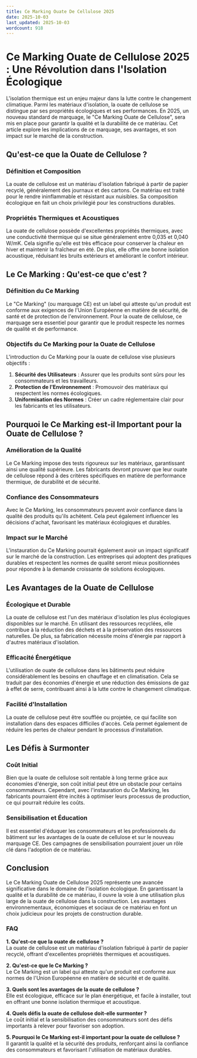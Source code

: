 ```yaml
---
title: Ce Marking Ouate De Cellulose 2025
date: 2025-10-03
last_updated: 2025-10-03
wordcount: 918
---
```


# Ce Marking Ouate de Cellulose 2025 : Une Révolution dans l'Isolation Écologique

L'isolation thermique est un enjeu majeur dans la lutte contre le changement climatique. Parmi les matériaux d'isolation, la ouate de cellulose se distingue par ses propriétés écologiques et ses performances. En 2025, un nouveau standard de marquage, le "Ce Marking Ouate de Cellulose", sera mis en place pour garantir la qualité et la durabilité de ce matériau. Cet article explore les implications de ce marquage, ses avantages, et son impact sur le marché de la construction.

## Qu'est-ce que la Ouate de Cellulose ?

### Définition et Composition

La ouate de cellulose est un matériau d'isolation fabriqué à partir de papier recyclé, généralement des journaux et des cartons. Ce matériau est traité pour le rendre ininflammable et résistant aux nuisibles. Sa composition écologique en fait un choix privilégié pour les constructions durables.

### Propriétés Thermiques et Acoustiques

La ouate de cellulose possède d'excellentes propriétés thermiques, avec une conductivité thermique qui se situe généralement entre 0,035 et 0,040 W/mK. Cela signifie qu'elle est très efficace pour conserver la chaleur en hiver et maintenir la fraîcheur en été. De plus, elle offre une bonne isolation acoustique, réduisant les bruits extérieurs et améliorant le confort intérieur.

## Le Ce Marking : Qu'est-ce que c'est ?

### Définition du Ce Marking

Le "Ce Marking" (ou marquage CE) est un label qui atteste qu'un produit est conforme aux exigences de l'Union Européenne en matière de sécurité, de santé et de protection de l'environnement. Pour la ouate de cellulose, ce marquage sera essentiel pour garantir que le produit respecte les normes de qualité et de performance.

### Objectifs du Ce Marking pour la Ouate de Cellulose

L'introduction du Ce Marking pour la ouate de cellulose vise plusieurs objectifs :

1. **Sécurité des Utilisateurs** : Assurer que les produits sont sûrs pour les consommateurs et les travailleurs.
2. **Protection de l'Environnement** : Promouvoir des matériaux qui respectent les normes écologiques.
3. **Uniformisation des Normes** : Créer un cadre réglementaire clair pour les fabricants et les utilisateurs.

## Pourquoi le Ce Marking est-il Important pour la Ouate de Cellulose ?

### Amélioration de la Qualité

Le Ce Marking impose des tests rigoureux sur les matériaux, garantissant ainsi une qualité supérieure. Les fabricants devront prouver que leur ouate de cellulose répond à des critères spécifiques en matière de performance thermique, de durabilité et de sécurité.

### Confiance des Consommateurs

Avec le Ce Marking, les consommateurs peuvent avoir confiance dans la qualité des produits qu'ils achètent. Cela peut également influencer les décisions d'achat, favorisant les matériaux écologiques et durables.

### Impact sur le Marché

L'instauration du Ce Marking pourrait également avoir un impact significatif sur le marché de la construction. Les entreprises qui adoptent des pratiques durables et respectent les normes de qualité seront mieux positionnées pour répondre à la demande croissante de solutions écologiques.

## Les Avantages de la Ouate de Cellulose

### Écologique et Durable

La ouate de cellulose est l'un des matériaux d'isolation les plus écologiques disponibles sur le marché. En utilisant des ressources recyclées, elle contribue à la réduction des déchets et à la préservation des ressources naturelles. De plus, sa fabrication nécessite moins d'énergie par rapport à d'autres matériaux d'isolation.

### Efficacité Énergétique

L'utilisation de ouate de cellulose dans les bâtiments peut réduire considérablement les besoins en chauffage et en climatisation. Cela se traduit par des économies d'énergie et une réduction des émissions de gaz à effet de serre, contribuant ainsi à la lutte contre le changement climatique.

### Facilité d'Installation

La ouate de cellulose peut être soufflée ou projetée, ce qui facilite son installation dans des espaces difficiles d'accès. Cela permet également de réduire les pertes de chaleur pendant le processus d'installation.

## Les Défis à Surmonter

### Coût Initial

Bien que la ouate de cellulose soit rentable à long terme grâce aux économies d'énergie, son coût initial peut être un obstacle pour certains consommateurs. Cependant, avec l'instauration du Ce Marking, les fabricants pourraient être incités à optimiser leurs processus de production, ce qui pourrait réduire les coûts.

### Sensibilisation et Éducation

Il est essentiel d'éduquer les consommateurs et les professionnels du bâtiment sur les avantages de la ouate de cellulose et sur le nouveau marquage CE. Des campagnes de sensibilisation pourraient jouer un rôle clé dans l'adoption de ce matériau.

## Conclusion

Le Ce Marking Ouate de Cellulose 2025 représente une avancée significative dans le domaine de l'isolation écologique. En garantissant la qualité et la durabilité de ce matériau, il ouvre la voie à une utilisation plus large de la ouate de cellulose dans la construction. Les avantages environnementaux, économiques et sociaux de ce matériau en font un choix judicieux pour les projets de construction durable.

### FAQ

**1. Qu'est-ce que la ouate de cellulose ?**  
La ouate de cellulose est un matériau d'isolation fabriqué à partir de papier recyclé, offrant d'excellentes propriétés thermiques et acoustiques.

**2. Qu'est-ce que le Ce Marking ?**  
Le Ce Marking est un label qui atteste qu'un produit est conforme aux normes de l'Union Européenne en matière de sécurité et de qualité.

**3. Quels sont les avantages de la ouate de cellulose ?**  
Elle est écologique, efficace sur le plan énergétique, et facile à installer, tout en offrant une bonne isolation thermique et acoustique.

**4. Quels défis la ouate de cellulose doit-elle surmonter ?**  
Le coût initial et la sensibilisation des consommateurs sont des défis importants à relever pour favoriser son adoption.

**5. Pourquoi le Ce Marking est-il important pour la ouate de cellulose ?**  
Il garantit la qualité et la sécurité des produits, renforçant ainsi la confiance des consommateurs et favorisant l'utilisation de matériaux durables.